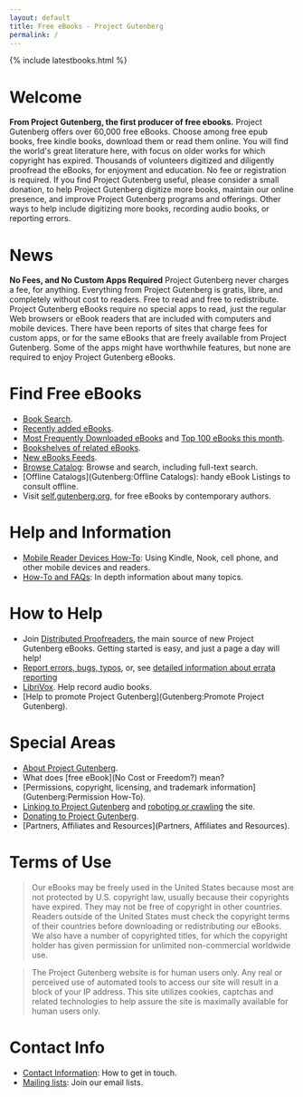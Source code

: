 ```yaml
---
layout: default
title: Free eBooks - Project Gutenberg
permalink: /
---
```


{% include latestbooks.html %}


Welcome
=======

**From Project Gutenberg, the first producer of free ebooks.** Project Gutenberg offers over 60,000 free eBooks. Choose among free epub books, free kindle books, download them or read them online. You will find the world\'s great literature here, with focus on older works for which copyright has expired. Thousands of volunteers digitized and diligently proofread the eBooks, for enjoyment and education. No fee or registration is required. If you find Project Gutenberg useful, please consider a small donation, to help Project Gutenberg digitize more books, maintain our online presence, and improve Project Gutenberg programs and offerings. Other ways to help include digitizing more books, recording audio books, or reporting errors.


News
====
**No Fees, and No Custom Apps Required** Project Gutenberg never charges a fee, for anything. Everything from Project Gutenberg is gratis, libre, and completely without cost to readers. Free to read and free to redistribute. Project Gutenberg eBooks require no special apps to read, just the regular Web browsers or eBook readers that are included with computers and mobile devices. There have been reports of sites that charge fees for custom apps, or for the same eBooks that are freely available from Project Gutenberg. Some of the apps might have worthwhile features, but none are required to enjoy Project Gutenberg eBooks.


Find Free eBooks
================

- [Book Search](/ebooks).
- [Recently added eBooks](/ebooks/search/?query=&submit_search=Search&sort_order=release_date).
- [Most Frequently Downloaded eBooks](/ebooks/search/?sort_order=downloads) and [Top 100 eBooks this month](/browse/scores/top).
- [Bookshelves of related eBooks](:Category:Bookshelf).
- [New eBooks Feeds](Gutenberg:Feeds).
- [Browse Catalog](pg:catalog/): Browse and search, including full-text search.
- [Offline Catalogs](Gutenberg:Offline Catalogs): handy eBook Listings to consult offline.
- Visit [self.gutenberg.org](http://self.gutenberg.org), for free eBooks by contemporary authors.


Help and Information
====================

- [Mobile Reader Devices How-To](/help/mobile.html): Using Kindle, Nook, cell phone, and other mobile devices and readers.
- [How-To and FAQs](/how_to/): In depth information about many topics.


How to Help
===========

- Join [Distributed Proofreaders](https://www.pgdp.net), the main source of new Project Gutenberg eBooks. Getting started is easy, and just a page a day will help!
- [Report errors, bugs, typos](Gutenberg:Contact_Information), or, see [detailed information about errata reporting](Gutenberg:Readers%27_FAQ#R.26._I.27ve_found_some_obvious_typos_in_a_Project_Gutenberg_text._How_should_I_report_them.3F)
- [LibriVox](https://librivox.org).  Help record audio books.
- [Help to promote Project Gutenberg](Gutenberg:Promote Project Gutenberg).


Special Areas
=============

- [About Project Gutenberg](about/).
- What does [free eBook](No Cost or Freedom?) mean?
- [Permissions, copyright, licensing, and trademark information](Gutenberg:Permission How-To).
- [Linking to Project Gutenberg]([Gutenberg:Gutenberg:Information_About_Linking_to_our_Pages) and [roboting or crawling](Gutenberg:Information_About_Robot_Access_to_our_Pages) the site.
- [Donating to Project Gutenberg](donate/).
- [Partners, Affiliates and Resources](Partners, Affiliates and Resources).


Terms of Use
============

> Our eBooks may be freely used in the United States because most are not protected by U.S. copyright law, usually because their copyrights have expired. They may not be free of copyright in other countries. Readers outside of the United States must check the copyright terms of their countries before downloading or redistributing our eBooks. We also have a number of copyrighted titles, for which the copyright holder has given permission for unlimited non-commercial worldwide use.

> The Project Gutenberg website is for human users only. Any real or perceived use of automated tools to access our site will result in a block of your IP address. This site utilizes cookies, captchas and related technologies to help assure the site is maximally available for human users only.


Contact Info
============

- [Contact Information](https://www.gutenberg.org/wiki/Gutenberg:Contact_Information): How to get in touch.
- [Mailing lists](https://www.gutenberg.org/wiki/Gutenberg:Subscribe_How-To): Join our email lists.

